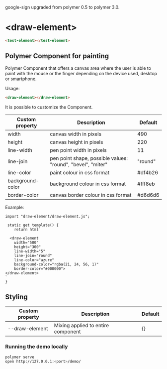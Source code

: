 google-sign upgraded from polymer 0.5 to polymer 3.0.

# \<draw-element\>



<!---
```


```
-->
```html
<test-element></test-element>
```

## Polymer Component for painting

Polymer Component that offers a canvas area where the user is able to paint with the mouse or the finger
depending on the device used, desktop or smartphone.

Usage:

```html
<draw-element></draw-element>
```

It is possible to customize the Component.

 Custom property | Description | Default
-----------------|-------------|---------
width | canvas width in pixels | 490
height | canvas height in pixels | 220
line-width | pen point width in pixels | 11
line-join | pen point shape, possible values: "round", "bevel", "miter" | "round"
line-color | paint colour in css format | #df4b26
background-color | background colour in css format | #fff8eb
border-color | canvas border colour in css format | #d6d6d6

Example:

```JS
import "draw-element/draw-element.js";

 static get template() {
    return html`

  <draw-element
    width="500"
    height="300"
    line-width="5"
    line-join="round"
    line-color="azure"
    background-color="rgba(21, 24, 56, 1)"
    border-color="#000000">
</draw-element>
`
}
```

## Styling

 Custom property | Description | Default
-----------------|-------------|---------
--draw-element | Mixing applied to entire component | {}

### Running the demo locally
```sh
polymer serve
open http://127.0.0.1:<port>/demo/
```
